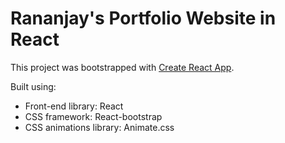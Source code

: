 # Rananjay's Portfolio Website in React

This project was bootstrapped with [Create React App](https://github.com/facebook/create-react-app).


Built using:

- Front-end library: React
- CSS framework: React-bootstrap
- CSS animations library: Animate.css

